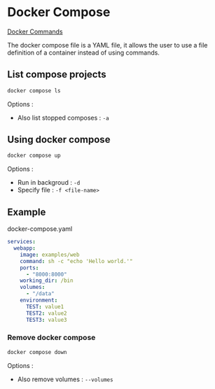 # Docker Compose

[Docker Commands](Docker_Commands.md#docker-commands)

The docker compose file is a YAML file, it allows the user to use a file definition of a container instead of using commands.

## List compose projects

```bash
docker compose ls
```

Options :

- Also list stopped composes : ``-a``

## Using docker compose

```bash
docker compose up
```

Options :

- Run in backgroud : ``-d``
- Specify file : ``-f <file-name>``

## Example

docker-compose.yaml

```YAML
services:
  webapp:
    image: examples/web
    command: sh -c "echo 'Hello world.'"
    ports:
      - "8000:8000"
    working_dir: /bin
    volumes:
      - "/data"
    environment:
      TEST: value1
      TEST2: value2
      TEST3: value3
```

### Remove docker compose

```bash
docker compose down
```

Options :

- Also remove volumes : ``--volumes``
